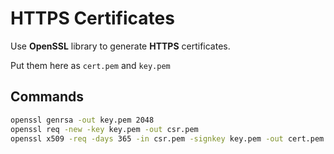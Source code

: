 # HTTPS Certificates 

Use **OpenSSL** library to generate **HTTPS** certificates.

Put them here as `cert.pem` and `key.pem`

## Commands
```bash
openssl genrsa -out key.pem 2048
openssl req -new -key key.pem -out csr.pem
openssl x509 -req -days 365 -in csr.pem -signkey key.pem -out cert.pem
```